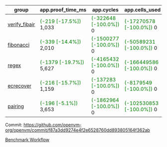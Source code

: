 | group | app.proof_time_ms | app.cycles | app.cells_used | leaf.proof_time_ms | leaf.cycles | leaf.cells_used |
| -- | -- | -- | -- | -- | -- | -- |
| [verify_fibair](https://github.com/openvm-org/openvm/blob/benchmark-results/benchmarks-pr/1836/verify_fibair-f87a3dd9274e4f2e6528760dd893805164f362ab.md) |<span style='color: green'>(-219 [-17.5%])</span> 1,033 | <span style='color: green'>(-322648 [-100.0%])</span> 0 | <span style='color: green'>(-17270578 [-100.0%])</span> 0 |- | - | - |
| [fibonacci](https://github.com/openvm-org/openvm/blob/benchmark-results/benchmarks-pr/1836/fibonacci-f87a3dd9274e4f2e6528760dd893805164f362ab.md) |<span style='color: green'>(-339 [-14.4%])</span> 2,010 | <span style='color: green'>(-1500277 [-100.0%])</span> 0 | <span style='color: green'>(-50589231 [-100.0%])</span> 0 | 3,019 |  0 |  0 |
| [regex](https://github.com/openvm-org/openvm/blob/benchmark-results/benchmarks-pr/1836/regex-f87a3dd9274e4f2e6528760dd893805164f362ab.md) |<span style='color: green'>(-1379 [-19.7%])</span> 5,627 | <span style='color: green'>(-4165432 [-100.0%])</span> 0 | <span style='color: green'>(-166449586 [-100.0%])</span> 0 | 8,730 |  0 |  0 |
| [ecrecover](https://github.com/openvm-org/openvm/blob/benchmark-results/benchmarks-pr/1836/ecrecover-f87a3dd9274e4f2e6528760dd893805164f362ab.md) |<span style='color: green'>(-216 [-15.7%])</span> 1,159 | <span style='color: green'>(-137283 [-100.0%])</span> 0 | <span style='color: green'>(-8179549 [-100.0%])</span> 0 | 9,681 |  0 |  0 |
| [pairing](https://github.com/openvm-org/openvm/blob/benchmark-results/benchmarks-pr/1836/pairing-f87a3dd9274e4f2e6528760dd893805164f362ab.md) |<span style='color: green'>(-196 [-5.1%])</span> 3,653 | <span style='color: green'>(-1862964 [-100.0%])</span> 0 | <span style='color: green'>(-102530853 [-100.0%])</span> 0 | 4,324 |  0 |  0 |


Commit: https://github.com/openvm-org/openvm/commit/f87a3dd9274e4f2e6528760dd893805164f362ab

[Benchmark Workflow](https://github.com/openvm-org/openvm/actions/runs/16426408554)
